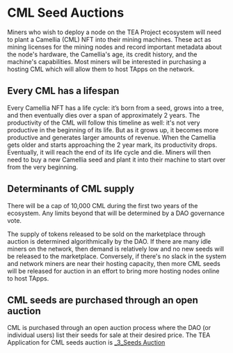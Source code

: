 # CML Seed Auctions

Miners who wish to deploy a node on the TEA Project ecosystem will need to plant a Camellia (CML) NFT into their mining machines. These act as mining licenses for the mining nodes and record important metadata about the node's hardware, the Camellia's age, its credit history, and the machine's capabilities. Most miners will be interested in purchasing a hosting CML which will allow them to host TApps on the network.

## Every CML has a lifespan

Every Camellia NFT has a life cycle: it’s born from a seed, grows into a tree, and then eventually dies over a span of approximately 2 years. The productivity of the CML will follow this timeline as well: it's not very productive in the beginning of its life. But as it grows up, it becomes more productive and generates larger amounts of revenue. When the Camellia gets older and starts approaching the 2 year mark, its productivity drops. Eventually, it will reach the end of its life cycle and die. Miners will then need to buy a new Camellia seed and plant it into their machine to start over from the very beginning.

## Determinants of CML supply

There will be a cap of 10,000 CML during the first two years of the ecosystem. Any limits beyond that will be determined by a DAO governance vote. 

The supply of tokens released to be sold on the marketplace through auction is determined algorithmically by the DAO. If there are many idle miners on the network, then demand is relatively low and no new seeds will be released to the marketplace. Conversely, if there's no slack in the system and network miners are near their hosting capacity, then more CML seeds will be released for auction in an effort to bring more hosting nodes online to host TApps.

## CML seeds are purchased through an open auction

CML is purchased through an open auction process where the DAO (or individual users) list their seeds for sale at their desired price. The TEA Application for CML seeds auction is [\_3_Seeds Auction](../../_2_user_manual/_3_Seeds%20Auction.md)
